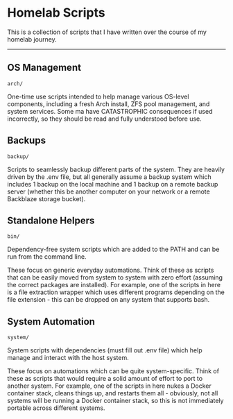 # Homelab Scripts

This is a collection of scripts that I have written over the course of my homelab journey.

---

## OS Management
`arch/`

One-time use scripts intended to help manage various OS-level components, including a fresh Arch install, ZFS pool management, and system services.
Some ma have CATASTROPHIC consequences if used incorrectly, so they should be read and fully understood before use.


## Backups
`backup/`

Scripts to seamlessly backup different parts of the system.
They are heavily driven by the .env file, but all generally assume a backup system which includes 1 backup on the local machine and 1 backup on a remote backup server (whether this be another computer on your network or a remote Backblaze storage bucket).

## Standalone Helpers
`bin/`

Dependency-free system scripts which are added to the PATH and can be run from the command line.

These focus on generic everyday automations.
Think of these as scripts that can be easily moved from system to system with zero effort (assuming the correct packages are installed).
For example, one of the scripts in here is a file extraction wrapper which uses different programs depending on the file extension - this can be dropped on any system that supports bash.


## System Automation
`system/`

System scripts with dependencies (must fill out .env file) which help manage and interact with the host system.

These focus on automations which can be quite system-specific.
Think of these as scripts that would require a solid amount of effort to port to another system.
For example, one of the scripts in here nukes a Docker container stack, cleans things up, and restarts them all - obviously, not all systems will be running a Docker container stack, so this is not immediately portable across different systems.
